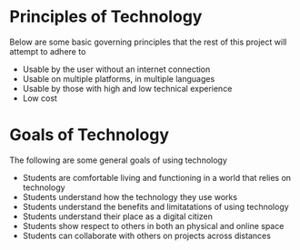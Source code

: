 # Principles of Technology

Below are some basic governing principles that the rest of this project will attempt to adhere to

* Usable by the user without an internet connection
* Usable on multiple platforms, in multiple languages
* Usable by those with high and low technical experience
* Low cost 

# Goals of Technology

The following are some general goals of using technology

* Students are comfortable living and functioning in a world that relies on technology
* Students understand how the technology they use works
* Students understand the benefits and limitatations of using technology
* Students understand their place as a digital citizen
* Students show respect to others in both an physical and online space
* Students can collaborate with others on projects across distances


